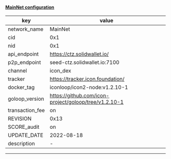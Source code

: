 #### [MainNet configuration](https://networkinfo.solidwallet.io/node_info/MainNet/default_configure.yml)
|key|value|
|---|---|
|network_name|MainNet|
|cid|0x1|
|nid|0x1|
|api_endpoint|https://ctz.solidwallet.io/|
|p2p_endpoint|seed-ctz.solidwallet.io:7100|
|channel|icon_dex|
|tracker|https://tracker.icon.foundation/|
|docker_tag|iconloop/icon2-node:v1.2.10-1|
|goloop_version|https://github.com/icon-project/goloop/tree/v1.2.10-1|
|transaction_fee|on|
|REVISION|0x13|
|SCORE_audit|on|
|UPDATE_DATE|2022-08-18|
|description|-|
---
